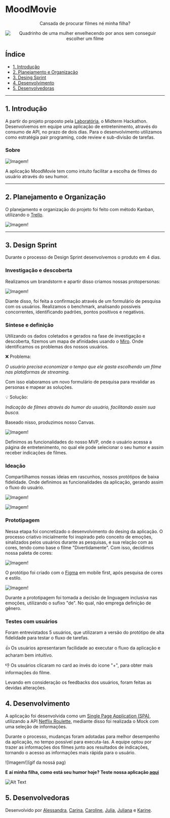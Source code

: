 # MoodMovie

<div align="center">
<p>Cansada de procurar filmes né minha filha?</p> 
<img src="./src/img/meme.jpg" alt="Quadrinho de uma mulher envelhecendo por anos sem conseguir escolher um filme">
</div>

## Índice

- [1. Introdução](#1-introdução)
- [2. Planejamento e Organização](#2-planejamento-e-organização)
- [3. Desing Sprint](#3-desing-sprint)
- [4. Desenvolvimento](#4-desenvolvimento)
- [5. Desenvolvedoras](#5-desenvolvedoras)

---
## 1. Introdução

A partir do projeto proposto pela [Laboratória](https://github.com/Laboratoria), o Midterm Hackathon. Desenvolvemos em equipe uma aplicação de entretenimento, através do consumo de API, no prazo de dois dias. 
Para o desenvolvimento utilizamos como estratégia pair programing, code review e sub-divisão de tarefas.

### Sobre 

![Imagem!](./src/img/logo.png)

A aplicação MoodMovie tem como intuito facilitar a escolha de filmes do usuário através do seu humor. 

---
## 2. Planejamento e Organização

O planejamento e organização do projeto foi feito com método Kanban, utilizando o [Trello](https://trello.com/). 

![Imagem!](./src/img/trello.png)

---
## 3. Design Sprint

Durante o processo de Design Sprint desenvolvemos o produto em 4 dias.

### Investigação e descoberta

Realizamos um brandstorm e apartir disso criamos nossas protopersonas:

![Imagem!](./src/img/personas.png) 

Diante disso, foi feita a confirmação através de um formulário de pesquisa com os usuários. 
Realizamos o benchmark, analisando possíveis concorrentes, identificando padrões, pontos positivos e negativos.

### Síntese e definição

Utilizando os dados coletados e gerados na fase  de investigação e descoberta, fizemos um mapa de afinidades usando o [Miro](https://miro.com/app/). Onde identificamos os problemas dos nossos usuários.

❌ Problema:

<i>O usuário precisa economizar o tempo que ele gasta escolhendo um filme nas plataformas de streaming.</i>

Com isso elaboramos um novo formulário de pesquisa para revalidar as personas e mapear as soluções.

💡 Solução:

<i> Indicação de filmes através do humor do usuário, facilitando assim sua busca.</i>

Baseado nisso, produzimos nosso Canvas.

![Imagem!](src/img/canvas.png) 

Definimos as funcionalidades do nosso MVP, onde o usuário acessa a página de entretenimento, no qual ele pode selecionar o seu humor e assim receber indicações de filmes. 

### Ideação

Compartilhamos nossas ideias em rascunhos, nossos protótipos de baixa fidelidade. Onde definimos as funcionalidades da aplicação, gerando assim o fluxo do usuário.

![Imagem!](./src/img/rascunhos.jpg) 

![Imagem!](./src/img/fluxograma.png) 


### Prototipagem

Nessa etapa foi concretizado o desenvolvimento do desing da aplicação. 
O processo criativo inicialmente foi inspirado pelo conceito de emoções, sinalizados pelos usuários durante as pesquisas, e sua relação com as cores, tendo como base o filme "Divertidamente". 
Com isso, decidimos nossa paleta de cores:

![Imagem!](./src/img/cores.png)

O protótipo foi criado com o [Figma](https://www.figma.com/) em mobile first, após pesquisa de cores e estilo.

![Imagem!](./src/img/prototipo.png)

Durante a prototipagem foi tomada a decisão de linguagem inclusiva nas emoções, utilizando o sufixo "de". No qual, não emprega definição de gênero. 


### Testes com usuários

Foram entrevistados 5 usuários, que utilizaram a versão do protótipo de alta fidelidade para testar o fluxo de tarefas. 


👍 Os usuários apresentaram facilidade ao executar o fluxo da aplicação e acharam bem intuitivo.

👎 Os usuários clicaram no card ao invés do icone "+", para obter mais informações do filme.

Levando em consideração os feedbacks dos usuários, foram feitas as devidas alterações.


## 4. Desenvolvimento

A aplicação foi desenvolvida como um [Single Page Application (SPA)](https://pt.wikipedia.org/wiki/Aplicativo_de_p%C3%A1gina_%C3%BAnica), utilizando a API [Netflix Roulette](https://apilist.fun/api/netflix-roulette), mediante disso foi realizada o Mock com uma seleção de informações.

Durante o processo, mudanças foram adotadas para melhor desempenho da aplicação, no tempo possível para executa-las. A equipe optou por trazer as informações dos filmes junto aos resultados de indicações, tornando o acesso as informações mais rápida para o usuário.

![Imagem!](gif da nossá pag)

<b>E aí minha filha, como está seu humor hoje? Teste nossa aplicação [aqui]()</b>

![Alt Text](https://media.giphy.com/media/HHuobGjtW5Cwg/giphy.gif)


## 5. Desenvolvedoras

Desenvolvido por [Alessandra](https://github.com/ale-alve), [Carina](https://github.com/carinarocha), [Caroline](https://github.com/CarolineSCosta), [Julia](https://github.com/JuliaTerin), [Juliana](https://github.com/julianaads) e [Karine](https://github.com/karinesouza).


